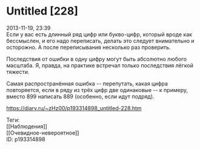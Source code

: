 Untitled [228]
===============

   
 2013-11-19, 23:39   
  Если у вас есть длинный ряд цифр или букво-цифр, который вроде как бессмыслен, и его надо переписать, делать это следует внимательно и осторожно. А после переписывания несколько раз проверить.   
   
 Последствия от ошибки в одну цифру могут быть абсолютно любого масштаба. Я, правда, на практике встречал только последствия лёгкой тяжести.   
   
 Самая распространённая ошибка -- перепутать, какая цифра повторяется, если в ряду из трёх цифр две одинаковые -- к примеру, вместо 899 написать 889 (особенно, если идут подряд).   
    
 <https://diary.ru/~zHz00/p193314898_untitled-228.htm>   
   
 Теги:   
 [[Наблюдения]]   
 [[Очевидное-невероятное]]   
 ID: p193314898